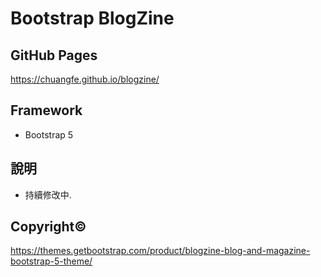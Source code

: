 # Bootstrap BlogZine

## GitHub Pages

https://chuangfe.github.io/blogzine/

## Framework

- Bootstrap 5

## 說明

- 持續修改中.

## Copyright©

https://themes.getbootstrap.com/product/blogzine-blog-and-magazine-bootstrap-5-theme/
